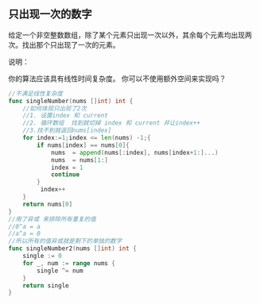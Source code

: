 ## 只出现一次的数字

给定一个非空整数数组，除了某个元素只出现一次以外，其余每个元素均出现两次。找出那个只出现了一次的元素。

说明：

你的算法应该具有线性时间复杂度。 你可以不使用额外空间来实现吗？


```go
//不满足线性复杂度
func singleNumber(nums []int) int {
    //如何体现只出现了2次
    //1. 设置index 和 current
    //2. 循环数组  找到就切掉 index 和 current 并让index++
    //3.找不到就返回nums[index]   
    for index:=1;index <= len(nums) -1;{
        if nums[index] == nums[0]{         
            nums  = append(nums[:index], nums[index+1:]...)
            nums  = nums[1:]
            index = 1
            continue
        }
         index++
    }
    return nums[0]
}
//用了异或 来排除所有重复的值
//0^a = a
//a^a = 0
//所以所有的值异或就是剩下的单独的数字
func singleNumber2(nums []int) int {
    single := 0
    for _, num := range nums {
        single ^= num
    }
    return single
}
```
